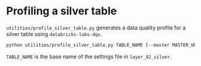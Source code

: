 # Profiling a silver table

`utilities/profile_silver_table.py` generates a data quality profile for a silver table using `databricks-labs-dqx`.

```bash
python utilities/profile_silver_table.py TABLE_NAME [--master MASTER_URL]
```

`TABLE_NAME` is the base name of the settings file in `layer_02_silver`.
